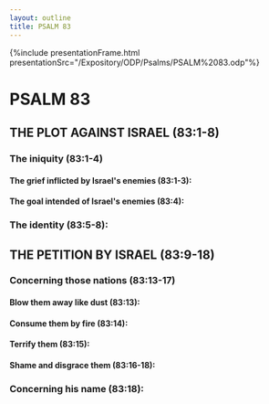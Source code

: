 ```yaml
---
layout: outline
title: PSALM 83
---
```

{%include presentationFrame.html presentationSrc="/Expository/ODP/Psalms/PSALM%2083.odp"%}

# PSALM 83 
## THE PLOT AGAINST ISRAEL (83:1-8) 
###  The iniquity (83:1-4) 
####  The grief inflicted by Israel\'s enemies (83:1-3): 
####  The goal intended of Israel\'s enemies (83:4): 
###  The identity (83:5-8): 
## THE PETITION BY ISRAEL (83:9-18) 
###  Concerning those nations (83:13-17) 
####  Blow them away like dust (83:13): 
####  Consume them by fire (83:14): 
####  Terrify them (83:15): 
####  Shame and disgrace them (83:16-18): 
###  Concerning his name (83:18): 
